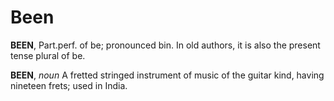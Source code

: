 # Been

**BEEN**, Part.perf. of be; pronounced bin. In old authors, it is also the present tense plural of be.

**BEEN**, _noun_ A fretted stringed instrument of music of the guitar kind, having nineteen frets; used in India.